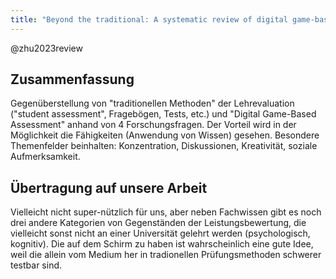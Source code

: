 ```yaml
---
title: "Beyond the traditional: A systematic review of digital game-based assessment for students' knowledge, skills, and affections"
---
```


@zhu2023review

## Zusammenfassung

Gegenüberstellung von "traditionellen Methoden" der Lehrevaluation ("student assessment", Fragebögen, Tests, etc.) und "Digital Game-Based Assessment" anhand von 4 Forschungsfragen. Der Vorteil wird in der Möglichkeit die Fähigkeiten (Anwendung von Wissen) gesehen. Besondere Themenfelder beinhalten: Konzentration, Diskussionen, Kreativität, soziale Aufmerksamkeit.

## Übertragung auf unsere Arbeit

Vielleicht nicht super-nützlich für uns, aber neben Fachwissen gibt es noch drei andere Kategorien von Gegenständen der Leistungsbewertung, die vielleicht sonst nicht an einer Universität gelehrt werden (psychologisch, kognitiv). Die auf dem Schirm zu haben ist wahrscheinlich eine gute Idee, weil die allein vom Medium her in tradionellen Prüfungsmethoden schwerer testbar sind.

